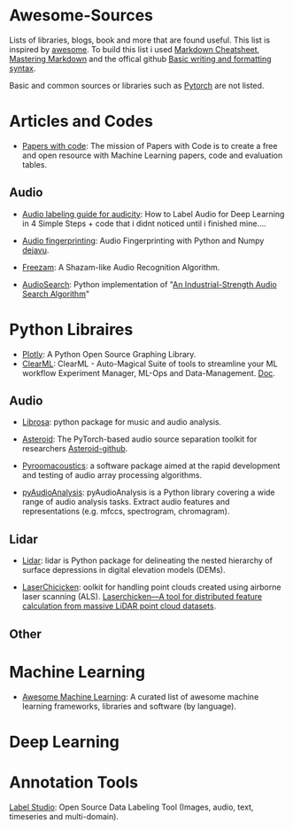 # Awesome-Sources #

Lists of libraries, blogs, book and more that are found useful.
This list is inspired by [awesome](https://github.com/sindresorhus/awesome).
To build this list i used [Markdown Cheatsheet](https://github.com/tchapi/markdown-cheatsheet/blob/master/README.md), [Mastering Markdown](https://guides.github.com/features/mastering-markdown/) and the offical github [Basic writing and formatting syntax](https://docs.github.com/en/github/writing-on-github/basic-writing-and-formatting-syntax).

Basic and common sources or libraries such as [Pytorch](https://pytorch.org/) are not listed.

# Articles and Codes #

* [Papers with code](https://paperswithcode.com/): The mission of Papers with Code is to create a free and open resource with Machine Learning papers, code and evaluation tables.

## Audio ##
* [Audio labeling guide for audicity](https://towardsdatascience.com/how-to-label-audio-for-deep-learning-in-4-simple-steps-6a2c33b343e6): How to Label Audio for Deep Learning in 4 Simple Steps + code that i didnt noticed until i finished mine....

* [Audio fingerprinting](https://willdrevo.com/fingerprinting-and-audio-recognition-with-python/): Audio Fingerprinting with Python and Numpy [dejavu](https://github.com/worldveil/dejavu).
* [Freezam](https://github.com/Lizzi-Busy/freezam): A Shazam-like Audio Recognition Algorithm.
* [AudioSearch](https://github.com/lukemcraig/AudioSearch): Python implementation of "[An Industrial-Strength Audio Search Algorithm](https://www.ee.columbia.edu/~dpwe/papers/Wang03-shazam.pdf)"
# Python Libraires #
* [Plotly](https://plotly.com/python/): A Python Open Source Graphing Library.
* [ClearML](https://github.com/allegroai/clearml): ClearML - Auto-Magical Suite of tools to streamline your ML workflow Experiment Manager, ML-Ops and Data-Management. [Doc](https://allegro.ai/clearml/docs/).
## Audio ##
* [Librosa](https://librosa.org/doc/0.8.0/index.html): python package for music and audio analysis. 

* [Asteroid](https://asteroid-team.github.io/): The PyTorch-based audio source separation toolkit for researchers [Asteroid-github](https://github.com/asteroid-team/asteroid).

* [Pyroomacoustics](https://pyroomacoustics.readthedocs.io/en/pypi-release/index.html): a software package aimed at the rapid development and testing of audio array processing algorithms.
* [pyAudioAnalysis](https://github.com/tyiannak/pyAudioAnalysis): pyAudioAnalysis is a Python library covering a wide range of audio analysis tasks. Extract audio features and representations (e.g. mfccs, spectrogram, chromagram).

## Lidar ##
* [Lidar](https://pypi.org/project/lidar/): lidar is Python package for delineating the nested hierarchy of surface depressions in digital elevation models (DEMs).

* [LaserChicicken](https://github.com/ElsevierSoftwareX/SOFTX_2019_325): oolkit for handling point clouds created using airborne laser scanning (ALS). [Laserchicken—A tool for distributed feature calculation from massive LiDAR point cloud datasets](https://www.sciencedirect.com/science/article/pii/S2352711020303393).
 
## Other ##

# Machine Learning #

* [Awesome Machine Learning](https://github.com/josephmisiti/awesome-machine-learning#python-computer-vision): A curated list of awesome machine learning frameworks, libraries and software (by language). 

# Deep Learning #

#  #

# Annotation Tools #

[Label Studio](https://labelstud.io/): Open Source Data Labeling Tool (Images, audio, text, timeseries and multi-domain).
